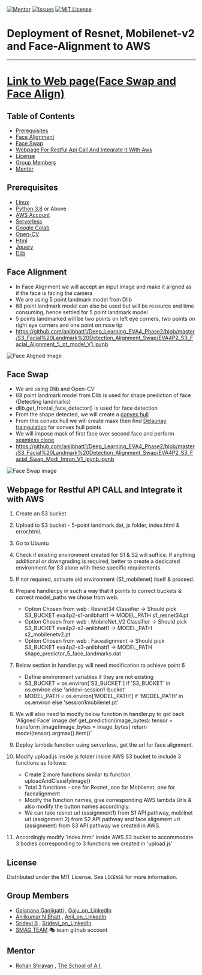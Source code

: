 <!-- PROJECT SHIELDS -->
<!--
*** I'm using markdown "reference style" links for readability.
*** Reference links are enclosed in brackets [ ] instead of parentheses ( ).
*** See the bottom of this document for the declaration of the reference variables
*** for contributors-url, forks-url, etc. This is an optional, concise syntax you may use.
*** https://www.markdownguide.org/basic-syntax/#reference-style-links
-->
[![Mentor][mentor-shield]][mentor-url]
[![Issues][issues-shield]][issues-url]
[![MIT License][license-shield]][license-url]

# Deployment of Resnet, Mobilenet-v2 and Face-Alignment to AWS 
________

# [Link to Web page(Face Swap and Face Align)](https://neural-eyes.herokuapp.com/)

<!-- TABLE OF CONTENTS -->
## Table of Contents

* [Prerequisites](#prerequisites)
* [Face Alignment](#face-alignment)
* [Face Swap](#face-swap)
* [Webpage For Restful Api Call And Integrate It With Aws](#webpage)
* [License](#license)
* [Group Members](#group-members)
* [Mentor](#mentor)

## Prerequisites

* [Linux](https://www.tutorialspoint.com/ubuntu/index.htm)
* [Python 3.8](https://www.python.org/downloads/) or Above
* [AWS Account](https://aws.amazon.com/free/?all-free-tier.sort-by=item.additionalFields.SortRank&all-free-tier.sort-order=asc)
* [Serverless](https://www.serverless.com/) 
* [Google Colab](https://colab.research.google.com/)
* [Open-CV](https://pypi.org/project/opencv-python/)
* [Html](https://www.w3schools.com/html/)
* [Jquery](https://jquery.com/)
* [Dlib](http://dlib.net/)

<!-- FACE ALIGNMENT-->
## Face Alignment
- In Face Alignment we will accept an input image and make it aligned as if the face is facing the camera
- We are using 5 point landmark model from Dlib
- 68 point landmark model can also be used but will be resource and time consuming, hence settled for 5 point landmark model
- 5 points landmarked will be two points on left eye corners, two points on right eye corners and one point on nose tip
- https://github.com/anilbhatt1/Deep_Learning_EVA4_Phase2/blob/master/S3_Facial%20Landmark%20Detection_Alignment_Swap/EVA4P2_S3_Facial_Alignment_5_pt_model_V1.ipynb

 ![Face Aligned image](https://github.com/anilbhatt1/Deep_Learning_EVA4_Phase2/blob/master/S3_Facial%20Landmark%20Detection_Alignment_Swap/Images/Face%20Aligned.jpg)

<!-- FACE SWAP -->
## Face Swap
- We are using Dlib and Open-CV 
- 68 point landmark model from Dlib is used for shape prediction of face (Detecting landmarks)
- dlib.get_frontal_face_detector() is used for face detection
- From the shape detected, we will create a [convex hull](https://medium.com/@pascal.sommer.ch/a-gentle-introduction-to-the-convex-hull-problem-62dfcabee90c#:~:text=The%20convex%20hull%20of%20a,convex%20on%20the%20right%20side.)
- From this convex hull we will create mask then find [Delaunay traingulation](https://en.wikipedia.org/wiki/Delaunay_triangulation#:~:text=In%20mathematics%20and%20computational%20geometry,triangle%20in%20DT(P).) for convex hull points
- We will impose mask of first face over second face and perform [seamless clone](https://docs.opencv.org/master/df/da0/group__photo__clone.html)
- https://github.com/anilbhatt1/Deep_Learning_EVA4_Phase2/blob/master/S3_Facial%20Landmark%20Detection_Alignment_Swap/EVA4P2_S3_Facial_Swap_Modi_Imran_V1_ipynb.ipynb

![Face Swap image](https://github.com/anilbhatt1/Deep_Learning_EVA4_Phase2/blob/master/S3_Facial%20Landmark%20Detection_Alignment_Swap/Images/Modi_Imran_Swapped.jpg)
<!-- WEBPAGE -->
## Webpage for Restful API CALL and Integrate it with AWS

1. Create an S3 bucket
2. Upload to S3 bucket - 5-point landmark.dat, js folder, index.html & error.html.
3. Go to Ubuntu
4. Check if existing environment created for S1 & S2 will suffice. If anything additional or downgrading is required, better to create a dedicated environment for S3 alone with these specific requirements.
5. If not required, activate old environment (S1_mobilenet) itself & proceed.
6. Prepare handler.py in such a way that it points to correct buckets & correct model_paths we chose from web.
   - Option Chosen from web : Resnet34 Classifier -> Should pick S3_BUCKET eva4p2-s1-anilbhatt1 -> MODEL_PATH s1_resnet34.pt
   - Option Chosen from web : MobileNet_V2 Classifier -> Should pick S3_BUCKET eva4p2-s2-anilbhatt1 -> MODEL_PATH s2_mobilenetv2.pt
   - Option Chosen from web : Facealignment  -> Should pick S3_BUCKET eva4p2-s3-anilbhatt1 -> MODEL_PATH shape_predictor_5_face_landmarks.dat
7. Below section in handler.py will need modification to achieve point 6
   - Define environment variables if they are not existing
   - S3_BUCKET = os.environ['S3_BUCKET'] if 'S3_BUCKET' in os.environ else 'sridevi-session1-bucket'
   - MODEL_PATH = os.environ['MODEL_PATH'] if 'MODEL_PATH' in os.environ else 'session1mobilenet.pt'
8. We will also need to modify below function in handler.py to get back 'Aligned Face' image
    def get_prediction(image_bytes):
      tensor = transform_image(image_bytes = image_bytes)
      return model(tensor).argmax().item()`

9. Deploy lambda function using serverless, get the url for face alignment.

10. Modify upload.js inside js folder inside AWS S3 bucket to include 3 functions as follows:
    - Create 2 more functions similar to function uploadAndClassifyImage()
    - Total 3 functions - one for Resnet, one for Mobilenet, one for facealignment
    - Modify the function names, give corresponding AWS lambda Urls & also modify the button names accordingly.
    - We can take resnet url (assignment1) from S1 API pathway, mobilnet url (assignment 2) from S2 API pathway and face alignment url (assignment) from S3 API pathway we created in AWS.
11. Accordingly modify 'index.html' inside AWS S3 bucket to accommodate 3 bodies corresponding to 3 functions we created in 'upload.js'

<!-- LICENSE -->
## License

Distributed under the MIT License. See `LICENSE` for more information.

<!-- GROUP MEMBERS -->
## Group Members
  - [Gajanana Ganjigatti](https://github.com/gaju27) , [Gaju_on_LinkedIn](https://www.linkedin.com/in/gajanana-ganjigatti/)
  - [Anilkumar N Bhatt](https://github.com/anilbhatt1) , [Anil_on_LinkedIn](https://www.linkedin.com/in/anilkumar-n-bhatt/)
  - [Sridevi B](https://github.com/sridevibonthu) , [Sridevi_on_LinkedIn](https://www.linkedin.com/in/sridevi-bonthu/)
  - [SMAG TEAM](https://github.com/SMAGEVA4/session1/tree/master/Session1) :performing_arts: team github account

<!-- MENTOR -->
## Mentor

* [Rohan Shravan](https://www.linkedin.com/in/rohanshravan/) , [The School of A.I.](https://theschoolof.ai/)


<!-- MARKDOWN LINKS & IMAGES -->
<!-- https://www.markdownguide.org/basic-syntax/#reference-style-links -->
[mentor-shield]: https://img.shields.io/badge/Mentor-mentor-yellowgreen
[mentor-url]: https://www.linkedin.com/in/rohanshravan/
[forks-shield]: https://img.shields.io/github/forks/othneildrew/Best-README-Template.svg?style=flat-square
[forks-url]: https://github.com/othneildrew/Best-README-Template/network/members
[stars-shield]: https://img.shields.io/github/stars/othneildrew/Best-README-Template.svg?style=flat-square
[stars-url]: https://github.com/othneildrew/Best-README-Template/stargazers
[issues-shield]: https://img.shields.io/github/issues/othneildrew/Best-README-Template.svg?style=flat-square
[issues-url]: https://github.com/othneildrew/Best-README-Template/issues
[license-shield]: https://img.shields.io/github/license/othneildrew/Best-README-Template.svg?style=flat-square
[license-url]: https://github.com/anilbhatt1/Deep_Learning_EVA4_Phase2/blob/master/LICENSE.txt
[linkedin-shield]: https://img.shields.io/badge/-LinkedIn-black.svg?style=flat-square&logo=linkedin&colorB=555
